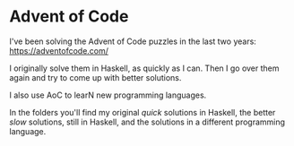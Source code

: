# Advent of Code

I've been solving the Advent of Code puzzles in the last two years:
  https://adventofcode.com/

I originally solve them in Haskell, as quickly as I can.
Then I go over them again and try to come up with better solutions.

I also use AoC to learN new programming languages.

In the folders you'll find my original *quick* solutions in Haskell, the better *slow* solutions, still in Haskell, and the solutions in a different programming language.


